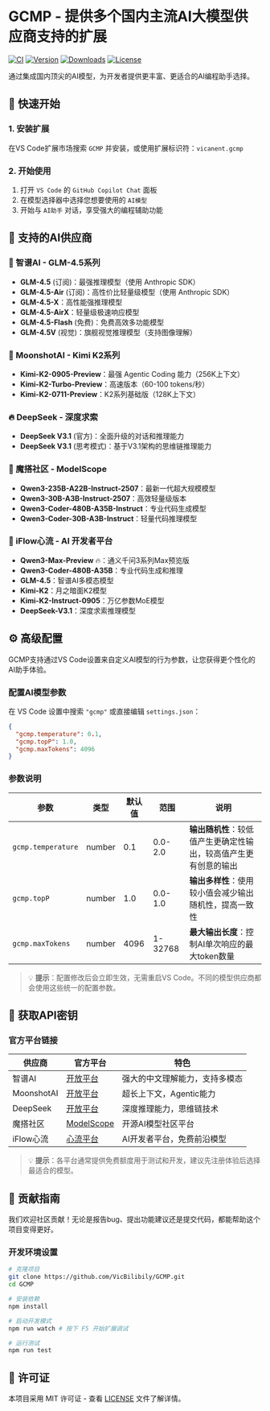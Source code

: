 # GCMP - 提供多个国内主流AI大模型供应商支持的扩展

[![CI](https://github.com/VicBilibily/GCMP/actions/workflows/ci.yml/badge.svg)](https://github.com/VicBilibily/GCMP/actions)
[![Version](https://img.shields.io/visual-studio-marketplace/v/vicanent.gcmp?color=blue&label=Version)](https://marketplace.visualstudio.com/items?itemName=vicanent.gcmp)
[![Downloads](https://img.shields.io/visual-studio-marketplace/d/vicanent.gcmp?color=green&label=Downloads)](https://marketplace.visualstudio.com/items?itemName=vicanent.gcmp)
[![License](https://img.shields.io/github/license/VicBilibily/GCMP?color=orange&label=License)](https://github.com/VicBilibily/GCMP/blob/main/LICENSE)

通过集成国内顶尖的AI模型，为开发者提供更丰富、更适合的AI编程助手选择。

## 🚀 快速开始

### 1. 安装扩展

在VS Code扩展市场搜索 `GCMP` 并安装，或使用扩展标识符：`vicanent.gcmp`

### 2. 开始使用

1. 打开 `VS Code` 的 `GitHub Copilot Chat` 面板
2. 在模型选择器中选择您想要使用的 `AI模型`
3. 开始与 `AI助手` 对话，享受强大的编程辅助功能

## 🤖 支持的AI供应商

### 🧠 智谱AI - GLM-4.5系列

- **GLM-4.5** (订阅)：最强推理模型（使用 Anthropic SDK）
- **GLM-4.5-Air** (订阅)：高性价比轻量级模型（使用 Anthropic SDK）
- **GLM-4.5-X**：高性能强推理模型
- **GLM-4.5-AirX**：轻量级极速响应模型
- **GLM-4.5-Flash** (免费)：免费高效多功能模型
- **GLM-4.5V** (视觉)：旗舰视觉推理模型（支持图像理解）

### 🌙 MoonshotAI - Kimi K2系列

- **Kimi-K2-0905-Preview**：最强 Agentic Coding 能力（256K上下文）
- **Kimi-K2-Turbo-Preview**：高速版本（60-100 tokens/秒）
- **Kimi-K2-0711-Preview**：K2系列基础版（128K上下文）

### 🔥 DeepSeek - 深度求索

- **DeepSeek V3.1** (官方)：全面升级的对话和推理能力
- **DeepSeek V3.1** (思考模式)：基于V3.1架构的思维链推理能力

### 🌟 魔搭社区 - ModelScope

- **Qwen3-235B-A22B-Instruct-2507**：最新一代超大规模模型
- **Qwen3-30B-A3B-Instruct-2507**：高效轻量级版本
- **Qwen3-Coder-480B-A35B-Instruct**：专业代码生成模型
- **Qwen3-Coder-30B-A3B-Instruct**：轻量代码推理模型

### 💫 iFlow心流 - AI 开发者平台

- **Qwen3-Max-Preview** 🔥：通义千问3系列Max预览版
- **Qwen3-Coder-480B-A35B**：专业代码生成和推理
- **GLM-4.5**：智谱AI多模态模型
- **Kimi-K2**：月之暗面K2模型
- **Kimi-K2-Instruct-0905**：万亿参数MoE模型
- **DeepSeek-V3.1**：深度求索推理模型

## ⚙️ 高级配置

GCMP支持通过VS Code设置来自定义AI模型的行为参数，让您获得更个性化的AI助手体验。

### 配置AI模型参数

在 VS Code 设置中搜索 `"gcmp"` 或直接编辑 `settings.json`：

```json
{
  "gcmp.temperature": 0.1,
  "gcmp.topP": 1.0,  
  "gcmp.maxTokens": 4096
}
```

### 参数说明

| 参数 | 类型 | 默认值 | 范围 | 说明 |
|------|------|-------|------|------|
| `gcmp.temperature` | number | 0.1 | 0.0-2.0 | **输出随机性**：较低值产生更确定性输出，较高值产生更有创意的输出 |
| `gcmp.topP` | number | 1.0 | 0.0-1.0 | **输出多样性**：使用较小值会减少输出随机性，提高一致性 |
| `gcmp.maxTokens` | number | 4096 | 1-32768 | **最大输出长度**：控制AI单次响应的最大token数量 |

> 💡 **提示**：配置修改后会立即生效，无需重启VS Code。不同的模型供应商都会使用这些统一的配置参数。

## 🔑 获取API密钥

### 官方平台链接

| 供应商 | 官方平台 | 特色 |
|--------|----------|------|
| 智谱AI | [开放平台](https://open.bigmodel.cn/) | 强大的中文理解能力，支持多模态 |
| MoonshotAI | [开放平台](https://api.moonshot.cn/) | 超长上下文，Agentic能力 |
| DeepSeek | [开放平台](https://api.deepseek.com/) | 深度推理能力，思维链技术 |
| 魔搭社区 | [ModelScope](https://www.modelscope.cn/) | 开源AI模型社区平台 |
| iFlow心流 | [心流平台](https://platform.iflow.cn/) | AI开发者平台，免费前沿模型 |

> 💡 **提示**：各平台通常提供免费额度用于测试和开发，建议先注册体验后选择最适合的模型。

## 🤝 贡献指南

我们欢迎社区贡献！无论是报告bug、提出功能建议还是提交代码，都能帮助这个项目变得更好。

### 开发环境设置

```bash
# 克隆项目
git clone https://github.com/VicBilibily/GCMP.git
cd GCMP

# 安装依赖
npm install

# 启动开发模式
npm run watch # 按下 F5 开始扩展调试

# 运行测试
npm run test
```

## 📄 许可证

本项目采用 MIT 许可证 - 查看 [LICENSE](LICENSE) 文件了解详情。
